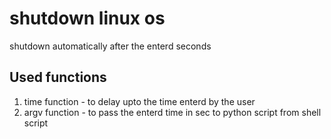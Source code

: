 # shutdown linux os
shutdown automatically after the enterd seconds

## Used functions

1. time function  -  to delay upto the time enterd by the user
2. argv function  -  to pass the enterd time in sec to python script from shell script




